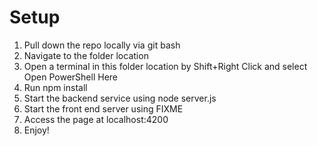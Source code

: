 # Setup

1. Pull down the repo locally via git bash
2. Navigate to the folder location
3. Open a terminal in this folder location by Shift+Right Click and select Open PowerShell Here
4. Run npm install
5. Start the backend service using node server.js
6. Start the front end server using FIXME
7. Access the page at localhost:4200
8. Enjoy!
